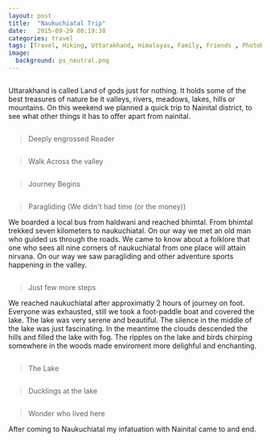 ```yaml
---
layout: post
title:  "Naukuchiatal Trip"
date:   2015-09-29 00:19:38
categories: travel
tags: [Travel, Hiking, Uttarakhand, Himalayas, Family, Friends , Photoblog, WeekendDiaries]
image:
  background: ps_neutral.png
---
```

<img src="http://i.imgur.com/tDefHql.jpg" alt="">

Uttarakhand is called Land of gods just for nothing. It holds some of the best treasures of nature be it valleys, rivers, meadows, lakes, hills or mountains. On this weekend we planned a quick trip to Nainital district, to see what other things it has to offer apart from nainital.

<img src="http://i.imgur.com/pKxPQeX.jpg" alt="">

>Deeply engrossed Reader

<img src="http://i.imgur.com/wxViAkF.png" alt="">

>Walk Across the valley

<img src="http://i.imgur.com/zJPUXFM.jpg" alt="">

>Journey Begins

<img src="http://i.imgur.com/XqXaI2O.jpg" alt="">

>Paragliding (We didn't had time (or the money))

We boarded a local bus from haldwani and reached bhimtal. From bhimtal trekked seven kilometers to naukuchiatal. On our way we met an old man who guided us through the roads. We came to know about a folklore that one who sees all nine corners of naukuchiatal from one place will attain nirvana. On our way we saw paragliding and other adventure sports happening in the valley.

<img src="http://i.imgur.com/BgKGh3z.jpg" alt="">

>Just few more steps

We reached naukuchiatal after approximatly 2 hours of journey on foot. Everyone was exhausted, still we took a foot-paddle boat and covered the lake. The lake was very serene and beautiful. The silence in the middle of the lake was just fascinating. In the meantime the clouds descended the hills and filled the lake with fog. The ripples on the lake and birds chirping somewhere in the woods made enviroment more delighful and enchanting.

<img src="http://i.imgur.com/WTAAvrF.jpg" alt="">

>The Lake

<img src="http://i.imgur.com/BDpT1kv.jpg" alt="">

>Ducklings at the lake

<img src="http://i.imgur.com/prXLp1h.jpg" alt="">

>Wonder who lived here

After coming to Naukuchiatal my infatuation with Nainital came to and end.

